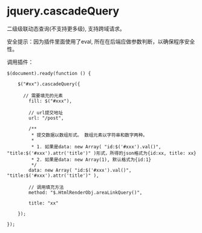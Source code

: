 jquery.cascadeQuery
===================

二级级联动态查询(不支持更多级), 支持跨域请求。

安全提示：因为插件里面使用了eval, 所在在后端应做参数判断，以确保程序安全性。

调用插件：

	$(document).ready(function () {
	
		$("#xx").cascadeQuery({
		
		  // 需要填充的元素
			fill: $("#xxx"),
			
			// url提交地址
			url: "/post",
			
			/** 
			 * 提交数据以数组形式。 数组元素以字符串和数字两种。
			 *
			 * 1. 如果是data: new Array( "id:$('#xxx').val()", "title:$('#xxx').attr('title')" )形式，所得的json格式为{id:xx, title: xx}
			 * 2. 如果是data: new Array(1), 默认格式为{id:1}
			 */
			data: new Array( "id:$('#xxx').val()", "title:$('#xxx').attr('title')" ),
			
			// 调用填充方法
			method: "$.HtmlRenderObj.areaLinkQuery()",
			
			title: "xx"
			
		});
		
	});
